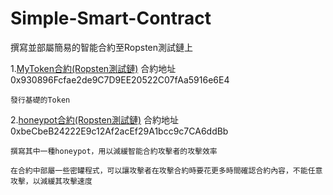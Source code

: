 # Simple-Smart-Contract
撰寫並部屬簡易的智能合約至Ropsten測試鏈上

1.[MyToken合約(Ropsten測試鏈)](https://ropsten.etherscan.io/address/0x930896fcfae2de9c7d9ee20522c07faa5916e6e4)
合約地址 0x930896Fcfae2de9C7D9EE20522C07fAa5916e6E4

    發行基礎的Token


2.[honeypot合約(Ropsten測試鏈)](https://ropsten.etherscan.io/tx/0x21bd9775b150b9be071b54b71a33aafd6e425c0a0f97481e98a7ba49a4948387)
合約地址 0xbeCbeB24222E9c12Af2acEf29A1bcc9c7CA6ddBb

    撰寫其中一種honeypot，用以減緩智能合約攻擊者的攻擊效率

    在合約中部屬一些密罐程式，可以讓攻擊者在攻擊合約時要花更多時間確認合約內容，不能任意攻擊，以減緩其攻擊速度
